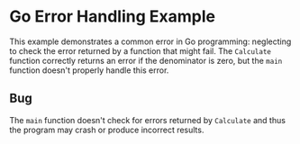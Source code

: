 # Go Error Handling Example

This example demonstrates a common error in Go programming: neglecting to check the error returned by a function that might fail.  The `Calculate` function correctly returns an error if the denominator is zero, but the `main` function doesn't properly handle this error.

## Bug
The `main` function doesn't check for errors returned by `Calculate` and thus the program may crash or produce incorrect results.
